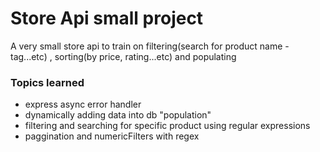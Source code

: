 # Store Api small project
  A very small store api to train on filtering(search for product name - tag...etc) , sorting(by price, rating...etc) and populating 
  
### Topics learned
* express async error handler
* dynamically adding data into db "population"
* filtering and searching for specific product using regular expressions 
* paggination and numericFilters with regex
